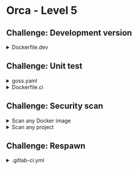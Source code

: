 # Orca - Level 5

## Challenge: Development version

<details><summary>Dockerfile.dev</summary>
<p>

```Dockerfile
FROM orca AS orca-deps
RUN apk -U add curl bash && \
    curl -sSfL https://i.jpillora.com/webproc | bash

FROM orca AS orca-dev
CMD ["/webproc", "-p", "8081", "-c", "/etc/orca.conf", "--", "su-exec", "orca", "sh", "/start.sh"]
EXPOSE 8081/tcp
COPY --from=orca-deps /webproc /webproc
```

</p>
</details>

## Challenge: Unit test

<details><summary>goss.yaml</summary>
<p>

```yaml
group:
  orca:
    exists: true
    gid: 10000

user:
  orca:
    exists: true
    uid: 10000
    gid: 10000

file:
  /orca:
    exists: true
    filetype: file
    mode: "0755"
  /etc/orca.conf:
    exists: true
    filetype: file

command:
  "/orca version":
    exit-status: 0
    timeout: 1000
```

</p>
</details>

<details><summary>Dockerfile.ci</summary>
<p>

```Dockerfile
FROM orca AS structure-test
COPY goss.yaml goss.yaml
RUN apk --no-cache add curl && \
    curl -fsSL https://goss.rocks/install | sh && \
    goss validate && \
    echo "Structure test successful"
```

</p>
</details>

## Challenge: Security scan

<details><summary>Scan any Docker image</summary>
<p>

https://github.com/aquasecurity/trivy

```bash
docker run --rm -it -v /var/run/docker.sock:/var/run/docker.sock aquasec/trivy image alpine:3.9
```

</p>
</details>

<details><summary>Scan any project</summary>
<p>

```bash
docker run --rm -it -v $PWD:/app aquasec/trivy fs /app
```

</p>
</details>

## Challenge: Respawn

<details><summary>.gitlab-ci.yml</summary>
<p>

```yaml
before_script:
  - docker login registry.local.cmd.cat:8000 -u root -p passw0rd

stages:
  - build

build:
  stage: build
  artifacts:
    untracked: true
  script:
    - docker build --no-cache -t orca .
    - docker build --no-cache -t orca-ci -f Dockerfile.ci .
    - docker cp $(docker create orca):/orca . && docker rm -f $(docker ps -lq)
    - docker tag orca registry.local.cmd.cat:8000/root/orca:$CI_JOB_ID
    - docker push registry.local.cmd.cat:8000/root/orca:$CI_JOB_ID
```

</p>
</details>
